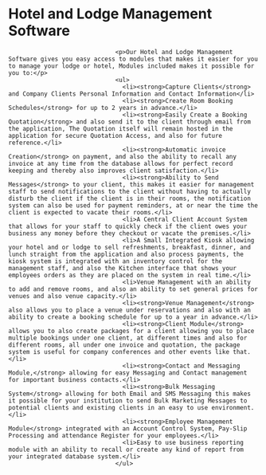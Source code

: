 # Hotel and Lodge Management Software
                                  <p>Our Hotel and Lodge Management Software gives you easy access to modules that makes it easier for you to manage your lodge or hotel, Modules included makes it possible for you to:</p>
                                  <ul>
                                    <li><strong>Capture Clients</strong> and Company Clients Personal Information and Contact Information</li>
                                    <li><strong>Create Room Booking Schedules</strong> for up to 2 years in advance.</li>
                                    <li><strong>Easily Create a Booking Quotation</strong> and also send it to the client through email from the application, The Quotation itself will remain hosted in the application for secure Quotation Access, and also for future reference.</li>
                                    <li><strong>Automatic invoice Creation</strong> on payment, and also the ability to recall any invoice at any time from the database allows for perfect record keeping and thereby also improves client satisfaction.</li>
                                    <li><strong>Ability to Send Messages</strong> to your client, this makes it easier for management staff to send notifications to the client without having to actually disturb the client if the client is in their rooms, the notification system can also be used for payment reminders, at or near the time the client is expected to vacate their rooms.</li>
                                    <li>A Central Client Account System that allows for your staff to quickly check if the client owes your business any money before they checkout or vacate the premises.</li>
                                    <li>A Small Integrated Kiosk allowing your hotel and or lodge to sell refreshments, breakfast, dinner, and lunch straight from the application and also process payments, the kiosk system is integrated with an inventory control for the management staff, and also the Kitchen interface that shows your employees orders as they are placed on the system in real time.</li>
                                    <li>Venue Management with an ability to add and remove rooms, and also an ability to set general prices for venues and also venue capacity.</li>
                                    <li><strong>Venue Management</strong> also allows you to place a venue under reservations and also with an ability to create a booking schedule for up to a year in advance.</li>
                                    <li><strong>Client Module</strong> allows you to also create packages for a client allowing you to place multiple bookings under one client, at different times and also for different rooms, all under one invoice and quotation, the package system is useful for company conferences and other events like that.</li>
                                    <li><strong>Contact and Messaging Module,</strong> allowing for easy Messaging and Contact management for important business contacts.</li>
                                    <li><strong>Bulk Messaging System</strong> allowing for both Email and SMS Messaging this makes it possible for your institution to send Bulk Marketing Messages to potential clients and existing clients in an easy to use environment.</li>
                                    <li><strong>Employee Management Module</strong> integrated with an Account Control System, Pay-Slip Processing and attendance Register for your employees.</li>
                                    <li>Easy to use business reporting module with an ability to recall or create any kind of report from your integrated database system.</li>
                                  </ul>
